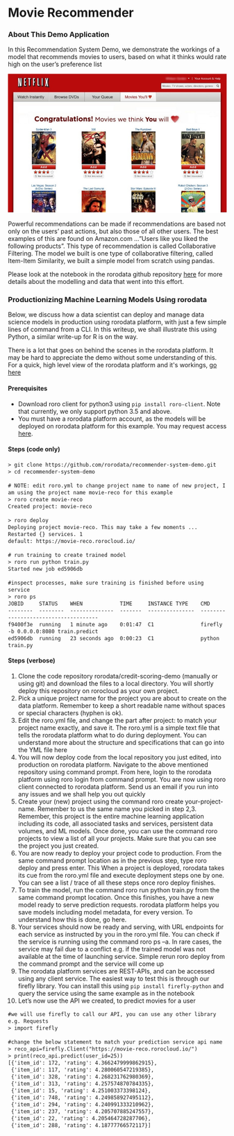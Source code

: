 # Movie Recommender

### About This Demo Application
In this Recommendation System Demo, we demonstrate the workings of a model that recommends movies to users, based on what it thinks would rate high on the user’s preference list

![alt-text](reco.jpg)

Powerful recommendations can be made if recommendations are based not only on the users’ past actions, but also those of all other users. The best examples of this are found on Amazon.com …”Users like you liked the following products”. This type of recommendation is called Collaborative Filtering.  The model we built is one type of collaborative filtering, called Item-Item Similarity, we built a simple model from scratch using pandas.

Please look at the notebook in the rorodata github repository [here](https://github.com/rorodata/recommender-system-demo/blob/master/notebooks/Recommender_System_NB.ipynb) for more details about the modelling and data that went into this effort.

### Productionizing Machine Learning Models Using rorodata 
Below, we discuss how a data scientist can deploy and manage data science models in production using rorodata platform, with just a few simple lines of command from a CLI. In this writeup, we shall illustrate this using Python, a similar write-up for R is on the way. 

There is a lot that goes on behind the scenes in the rorodata platform. It may be hard to appreciate the demo without some understanding of this. For a quick, high level view of the rorodata platform and it's workings, [go here](https://github.com/rorodata/documents/blob/master/about-rorodata.md)


#### Prerequisites
- Download roro client for python3 using `pip install roro-client`. Note that currently, we only support python 3.5 and above.
- You must have a rorodata platform account, as the models will be deployed on rorodata platform for this example. You may request access [here](http://www.rorodata.com). 

#### Steps (code only)
```
> git clone https://github.com/rorodata/recommender-system-demo.git
> cd recommender-system-demo

# NOTE: edit roro.yml to change project name to name of new project, I am using the project name movie-reco for this example
> roro create movie-reco
Created project: movie-reco

> roro deploy
Deploying project movie-reco. This may take a few moments ...
Restarted {} services. 1
default: https://movie-reco.rorocloud.io/

# run training to create trained model
> roro run python train.py
Started new job ed5906db

#inspect processes, make sure training is finished before using service
> roro ps
JOBID     STATUS    WHEN            TIME     INSTANCE TYPE    CMD
--------  --------  --------------  -------  ---------------  -------------------------------------
f9400f3e  running   1 minute ago    0:01:47  C1               firefly -b 0.0.0.0:8080 train.predict
ed5906db  running   23 seconds ago  0:00:23  C1               python train.py

```


#### Steps (verbose)
1.	Clone the code repository rorodata/credit-scoring-demo (manually or using git) and download the files to a local directory. You will shortly deploy this repository on rorocloud as your own project.
2.	Pick a unique project name for the project you are about to create on the data platform. Remember to keep a short readable name without spaces or special characters (hyphen is ok). 
3.	Edit the roro.yml file, and change the part after project: to match your project name exactly, and save it. The roro.yml is a simple text file that tells the rorodata platform what to do during deployment. You can understand more about the structure and specifications that can go into the YML file here 
4.	You will now deploy code from the local repository you just edited, into production on rorodata platform.  Navigate to the above mentioned repository using command prompt. From here, login to the rorodata platform using roro login from command prompt. You are now using roro client connected to rorodata platform. Send us an email if you run into any issues and we shall help you out quickly
5.	Create your (new) project using the command roro create your-project-name. Remember to us the same name you picked in step 2,3. Remember, this project is the entire machine learning application including its code, all associated tasks and services, persistent data volumes, and ML models. Once done, you can use the command roro projects to view a list of all your projects. Make sure that you can see the project you just created.
6.	You are now ready to deploy your project code to production. From the same command prompt location as in the previous step, type roro deploy and press enter. This When a project is deployed, rorodata takes its cue from the roro.yml file and execute deployment steps one by one. You can see a list / trace of all these steps once roro deploy finishes.
7.	To train the model, run the command roro run python train.py from the same command prompt location. Once this finishes, you have a new model ready to serve prediction requests. rorodata platform helps you save models including model metadata, for every version. To understand how this is done, go here.
8.	Your services should now be ready and serving, with URL endpoints for each service as instructed by you in the roro.yml file.   You can check if the service is running using the command roro ps –a.  In rare cases, the service may fail due to a conflict e.g. if the trained model was not available at the time of launching service. Simple rerun roro deploy from the command prompt and the service will come up 
9.	The rorodata platform services are REST-APIs, and can be accessed using any client service. The easiest way to test this is through our firefly library. You can install this using `pip install firefly-python` and query the service using the same example as in the notebook
10.	Let’s now use the API we created, to predict movies for a user


```
#we will use firefly to call our API, you can use any other library e.g. Requests
> import firefly

#change the below statement to match your prediction service api name
> reco_api=firefly.Client("https://movie-reco.rorocloud.io/")
> print(reco_api.predict(user_id=25))
[{'item_id': 172, 'rating': 4.3662479999862915},
 {'item_id': 117, 'rating': 4.280060547219385},
 {'item_id': 328, 'rating': 4.268231762980369},
 {'item_id': 313, 'rating': 4.257574870784335},
 {'item_id': 15, 'rating': 4.251003373398124},
 {'item_id': 748, 'rating': 4.249858927495112},
 {'item_id': 294, 'rating': 4.240991333210962},
 {'item_id': 237, 'rating': 4.205707885247557},
 {'item_id': 22, 'rating': 4.205464728287706},
 {'item_id': 288, 'rating': 4.18777766572117}]
```

